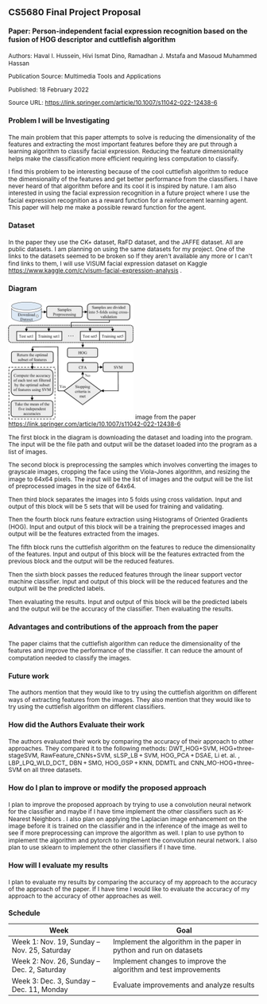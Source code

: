 # CS5680 Final Project Proposal
#### Paper: Person-independent facial expression recognition based on the fusion of HOG descriptor and cuttlefish algorithm

 Authors: Haval I. Hussein, Hivi Ismat Dino,  Ramadhan J. Mstafa and Masoud 
 Muhammed Hassan 

 Publication Source: Multimedia Tools and Applications

 Published: 18 February 2022
 
 Source URL: https://link.springer.com/article/10.1007/s11042-022-12438-6


#### Problem I will be Investigating
The main problem that this paper attempts to solve is reducing the dimensionality of the features and extracting the most important features before they are put through a learning algorithm to classify facial expression. Reducing the feature dimensionality helps make the classification more efficient requiring less computation to classify. 

I find this problem to be interesting because of the cool cuttlefish algorithm to reduce the dimensionality of the features and get better performance from the classifiers. I have never heard of that algorithm before and its cool it is inspired by nature. 
I am also interested in using the facial expression recognition in a future project where I use the facial expression recognition as a reward function for a reinforcement learning agent. This paper will help me make a possible reward function for the agent. 

#### Dataset
In the paper they use the CK+ dataset, RaFD dataset, and the JAFFE dataset. All are public datasets. I am planning on using the same datasets for my project. One of the links to the datasets seemed to be broken so If they aren't available any more or I can't find links to them, I will use VISUM facial expression dataset on Kaggle https://www.kaggle.com/c/visum-facial-expression-analysis .

#### Diagram
![](diagram-of-approach.png)
image from the paper https://link.springer.com/article/10.1007/s11042-022-12438-6

The first block in the diagram is downloading the dataset and loading into the program. The input will be the file path and output will be the dataset loaded into the program as a list of images.

The second block is preprocessing the samples which involves converting the images to grayscale images, cropping the face using the Viola-Jones algorithm, and resizing the image to 64x64 pixels. The input will be the list of images and the output will be the list of preprocessed images in the size of 64x64.

Then third block separates the images into 5 folds using cross validation. Input and output of this block will be 5 sets that will be used for training and validating. 

Then the fourth block runs feature extraction using Histograms of Oriented Gradients (HOG). Input and output of this block will be a training the preprocessed images and output will be the features extracted from the images. 

The fifth block runs the cuttlefish algorithm on the features to reduce the dimensionality of the features. Input and output of this block will be the features extracted from the previous block and the output will be the reduced features. 

Then the sixth block passes the reduced features through the linear support vector machine classifier. Input and output of this block will be the reduced features and the output will be the predicted labels. 

Then evaluating the results. Input and output of this block will be the predicted labels and the output will be the accuracy of the classifier.
Then evaluating the results.


#### Advantages and contributions of the approach from the paper
The paper claims that the cuttlefish algorithm can reduce the dimensionality of the features and improve the performance of the classifier. It can reduce the amount of computation needed to classify the images. 

#### Future work

The authors mention that they would like to try using the cuttlefish algorithm on different ways of extracting features from the images. They also mention that they would like to try using the cuttlefish algorithm on different classifiers.

#### How did the Authors Evaluate their work

The authors evaluated their work by comparing the accuracy of their approach to other approaches. They compared it to the following methods: DWT_HOG+SVM, HOG+three-stageSVM, RawFeature_CNNs+SVM,  sLSP_LB + SVM,
HOG_PCA + DSAE, Li et. al. , LBP_LPQ_WLD_DCT_ DBN + SMO, HOG_GSP + KNN,  DDMTL and CNN_MO-HOG+three-SVM on all three datasets. 

#### How do I plan to improve or modify the proposed approach 

I plan to improve the proposed approach by trying to use a convolution neural network for the classifier and maybe if I have time implement the other classifiers such as K-Nearest Neighbors . I also plan on applying the Laplacian image enhancement on the image before it is trained on the classifier and in the inference of the image as well to see if more preprocessing can improve the algorithm as well. 
I plan to use python to implement the algorithm and pytorch to implement the convolution neural network. 
I also plan to use sklearn to implement the other classifiers if I have time.

#### How will I evaluate my results

I plan to evaluate my results by comparing the accuracy of my approach to the accuracy of the approach of the paper. If I have time I would like to evaluate the accuracy of my approach to the accuracy of other approaches as well.

### Schedule

| Week | Goal |
| --- | --- |
| Week 1: Nov. 19, Sunday – Nov. 25, Saturday | Implement the algorithm in the paper in python and run on datasets  |
| Week 2: Nov. 26, Sunday – Dec. 2, Saturday |  Implement changes to improve the algorithm and test improvements  |
| Week 3: Dec. 3, Sunday – Dec. 11, Monday | Evaluate improvements and analyze results  |



<style type="text/css">
    img {
        width:50%;
    }
    h1 {
        font-size: 18px;
        line-height: 1;
    }
    h2 {
        font-size: 16px;
        line-height: 1;
    }
    h3 {
        font-size: 14px;
        line-height: 1;
    }
    p {
        font-size: 12px;
        line-height: 1.2;
    }
</style>